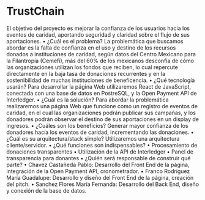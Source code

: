 # TrustChain
El objetivo del proyecto es mejorar la confianza de los usuarios hacia los eventos de caridad, aportando seguridad y claridad sobre el flujo de sus aportaciones.
•	¿Cuál es el problema?
La problemática que buscamos abordar es la falta de confianza en el uso y destino de los recursos donados a instituciones de caridad, según datos del Centro Mexicano para la Filantropía (Cemefi), más del 60% de los mexicanos desconfía de cómo las organizaciones utilizan los fondos que reciben, lo cual repercute directamente en la baja tasa de donaciones recurrentes y en la sostenibilidad de muchas instituciones de beneficencia.
•	¿Qué tecnología usarán?
Para desarrollar la página Web utilizaremos React de JavaScript, conectada con una base de datos en PostreSQL, y la Open Payment API de Interledger.
•	¿Cuál es la solución?
Para abordar la problemática realizaremos una página Web que funcione como un registro de eventos de caridad, en el cual las organizaciones podrán publicar sus campañas, y los donadores podrán observar el destino de sus aportaciones en un display de ingresos.
•	¿Cuáles son los beneficios?
Generar mayor confianza de los donadores hacía los eventos de caridad, incrementando las donaciones.
•	¿Cuál es su arquitectura/stack simple?
Utilizaremos una arquitectura cliente/servidor.
•	¿Qué funciones son indispensables?
•	Procesamiento de donaciones transparentes 
•	Utilización de la API de Interledger
•	Panel de transparencia para donantes
•	¿Quién será responsable de construir qué parte?
•	Chavez Castañeda Pablo: Desarrollo del Front End de la página, integración de la Open Payment API, cronometrador.
•	Franco Rodríguez María Guadalupe: Desarrollo y diseño del Front End de la página, creación del pitch.
•	Sanchez Flores María Fernanda: Desarrollo del Back End, diseño y conexión de la base de datos.

